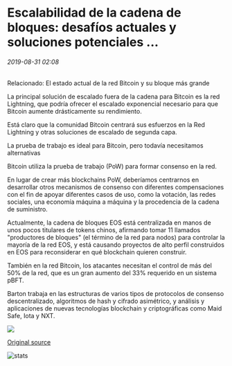 # Escalabilidad de la cadena de bloques: desafíos actuales y soluciones potenciales ...

###### 2019-08-31 02:08

Relacionado: El estado actual de la red Bitcoin y su bloque más grande

La principal solución de escalado fuera de la cadena para Bitcoin es la red Lightning, que podría ofrecer el escalado exponencial necesario para que Bitcoin aumente drásticamente su rendimiento.

Está claro que la comunidad Bitcoin centrará sus esfuerzos en la Red Lightning y otras soluciones de escalado de segunda capa.

La prueba de trabajo es ideal para Bitcoin, pero todavía necesitamos alternativas

Bitcoin utiliza la prueba de trabajo (PoW) para formar consenso en la red.

En lugar de crear más blockchains PoW, deberíamos centrarnos en desarrollar otros mecanismos de consenso con diferentes compensaciones con el fin de apoyar diferentes casos de uso, como la votación, las redes sociales, una economía máquina a máquina y la procedencia de la cadena de suministro.

Actualmente, la cadena de bloques EOS está centralizada en manos de unos pocos titulares de tokens chinos, afirmando tomar 11 llamados "productores de bloques" (el término de la red para nodos) para controlar la mayoría de la red EOS, y está causando proyectos de alto perfil construidos en EOS para reconsiderar en qué blockchain quieren construir.

También en la red Bitcoin, los atacantes necesitan el control de más del 50% de la red, que es un gran aumento del 33% requerido en un sistema pBFT.

Barton trabaja en las estructuras de varios tipos de protocolos de consenso descentralizado, algoritmos de hash y cifrado asimétrico, y análisis y aplicaciones de nuevas tecnologías blockchain y criptográficas como Maid Safe, Iota y NXT.

![](https://s3.cointelegraph.com/storage/uploads/view/0e7b60d790201ea575b60c4e91ba7ee8.png)

[Original source](https://cointelegraph.com/news/blockchain-scalability-current-challenges-and-potential-solutions)

![stats](https://c.statcounter.com/11760860/0/a89fa40b/1/ "stats")